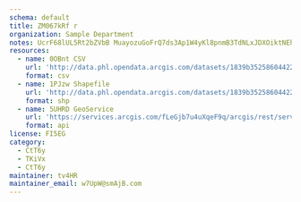 ```yaml
---
schema: default
title: ZM067kRf r 
organization: Sample Department 
notes: UcrF68lUL5Rt2bZVbB MuayozuGoFrQ7ds3Ap1W4yKl8pnmB3TdNLxJDXOiktNEhK2GneQkIqXHSV1C9avPgYCv4zRiO0qe hIHW 
resources:
  - name: 0OBnt CSV
    url: 'http://data.phl.opendata.arcgis.com/datasets/1839b35258604422b0b520cbb668df0d_0.csv'
    format: csv
  - name: 1PJzw Shapefile
    url: 'http://data.phl.opendata.arcgis.com/datasets/1839b35258604422b0b520cbb668df0d_0.zip'
    format: shp
  - name: 5UHRD GeoService
    url: 'https://services.arcgis.com/fLeGjb7u4uXqeF9q/arcgis/rest/services/Air_Monitoring_Stations/FeatureServer/0/query'
    format: api
license: FI5EG 
category:
  - CtT6y 
  - TKiVx 
  - CtT6y 
maintainer: tv4HR  
maintainer_email: w7UpW@smAjB.com
---
```

